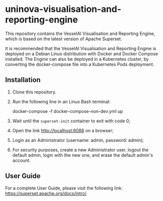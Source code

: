 # uninova-visualisation-and-reporting-engine

This repository contains the VesselAI Visualisation and Reporting Engine, which is based on the latest version of Apache Superset.

It is recommended that the VesselAI Visualisation and Reporting Engine is deployed on a Debian Linux distribution with Docker and Docker Compose installed. The Engine can also be deployed in a Kubernetes cluster, by converting the docker-compose file into a Kubernetes Pods deployment.

## Installation

1. Clone this repository.

2. Run the following line in an Linux Bash terminal:

    docker-compose -f docker-compose-non-dev.yml up


3. Wait until the `superset-init` container to exit with code 0;

4. Open the link <http://localhost:8088> on a browser;

5. Login as an Administrator (username: admin, password: admin);

6. For security purposes, create a new Administrator user, logout the default admin, login with the new one, and erase the default admin's account.

## User Guide

For a complete User Guide, please visit the following link: <https://superset.apache.org/docs/intro/>
